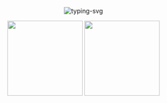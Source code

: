 <!--
**Outsidet/Outsidet** is a ✨ _special_ ✨ repository because its `README.md` (this file) appears on your GitHub profile.

Here are some ideas to get you started:

- 🔭 I’m currently working on ...
- 🌱 I’m currently learning ...
- 👯 I’m looking to collaborate on ...
- 🤔 I’m looking for help with ...
- 💬 Ask me about ...
- 📫 How to reach me: ...
- 😄 Pronouns: ...
- ⚡ Fun fact: ...
-->

<p align="center">
   <img src="https://readme-typing-svg.herokuapp.com/?color=165DFF&size=21&center=true&lines=console.log(%22Hello%2C%20World!%22)" alt="typing-svg">
</p>


<div align="center">
<img height="170px" src="https://github-readme-stats.vercel.app/api?username=Outsidet" />  
<img height="170px" src="https://github-readme-stats.vercel.app/api/top-langs/?username=Outsidet&layout=compact&langs_count=8" />
</div>

<div align="center">
<span>&emsp;&emsp;</span>
<span>&emsp;&emsp;</span>
</div>
